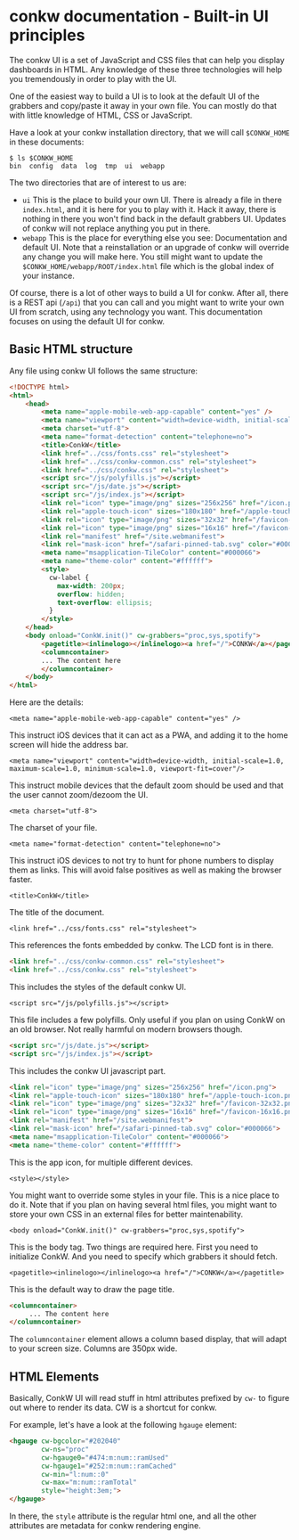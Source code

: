 # conkw documentation - Built-in UI principles

The conkw UI is a set of JavaScript and CSS files that can help you display dashboards in HTML. Any knowledge of these three technologies will help you tremendously in order to play with the UI.

One of the easiest way to build a UI is to look at the default UI of the grabbers and copy/paste it away in your own file. You can mostly do that with little knowledge of HTML, CSS or JavaScript.

Have a look at your conkw installation directory, that we will call `$CONKW_HOME` in these documents:

```shell
$ ls $CONKW_HOME
bin  config  data  log  tmp  ui  webapp
```

The two directories that are of interest to us are:

* `ui` This is the place to build your own UI. There is already a file in there `index.html`, and it is here for you to play with it. Hack it away, there is nothing in there you won't find back in the default grabbers UI. Updates of conkw will not replace anything you put in there.
* `webapp` This is the place for everything else you see: Documentation and default UI. Note that a reinstallation or an upgrade of conkw will override any change you will make here. You still might want to update the `$CONKW_HOME/webapp/ROOT/index.html` file which is the global index of your instance.

Of course, there is a lot of other ways to build a UI for conkw. After all, there is a REST api (`/api`) that you can call and you might want to write your own UI from scratch, using any technology you want. This documentation focuses on using the default UI for conkw.

## Basic HTML structure

Any file using conkw UI follows the same structure:

```html
<!DOCTYPE html>
<html>
    <head>
        <meta name="apple-mobile-web-app-capable" content="yes" />
        <meta name="viewport" content="width=device-width, initial-scale=1.0, maximum-scale=1.0, minimum-scale=1.0, viewport-fit=cover"/>
        <meta charset="utf-8">
        <meta name="format-detection" content="telephone=no">
        <title>ConkW</title>
        <link href="../css/fonts.css" rel="stylesheet">
        <link href="../css/conkw-common.css" rel="stylesheet">
        <link href="../css/conkw.css" rel="stylesheet">
        <script src="/js/polyfills.js"></script>
        <script src="/js/date.js"></script>
        <script src="/js/index.js"></script>
        <link rel="icon" type="image/png" sizes="256x256" href="/icon.png">
        <link rel="apple-touch-icon" sizes="180x180" href="/apple-touch-icon.png">
        <link rel="icon" type="image/png" sizes="32x32" href="/favicon-32x32.png">
        <link rel="icon" type="image/png" sizes="16x16" href="/favicon-16x16.png">
        <link rel="manifest" href="/site.webmanifest">
        <link rel="mask-icon" href="/safari-pinned-tab.svg" color="#000066">
        <meta name="msapplication-TileColor" content="#000066">
        <meta name="theme-color" content="#ffffff">
        <style>
          cw-label {
            max-width: 200px;
            overflow: hidden;
            text-overflow: ellipsis;
          }
        </style>
    </head>
    <body onload="ConkW.init()" cw-grabbers="proc,sys,spotify">
        <pagetitle><inlinelogo></inlinelogo><a href="/">CONKW</a></pagetitle>
        <columncontainer>
        ... The content here
        </columncontainer>
    </body>
</html>
```

Here are the details:

`<meta name="apple-mobile-web-app-capable" content="yes" />`

This instruct iOS devices that it can act as a PWA, and adding it to the home screen will hide the address bar.

`<meta name="viewport" content="width=device-width, initial-scale=1.0, maximum-scale=1.0, minimum-scale=1.0, viewport-fit=cover"/>`

This instruct mobile devices that the default zoom should be used and that the user cannot zoom/dezoom the UI.

`<meta charset="utf-8">`

The charset of your file.

`<meta name="format-detection" content="telephone=no">`

This instruct iOS devices to not try to hunt for phone numbers to display them as links. This will avoid false positives as well as making the browser faster.

`<title>ConkW</title>`

The title of the document.

`<link href="../css/fonts.css" rel="stylesheet">`

This references the fonts embedded by conkw. The LCD font is in there.

```html
<link href="../css/conkw-common.css" rel="stylesheet">
<link href="../css/conkw.css" rel="stylesheet">
```

This includes the styles of the default conkw UI.

`<script src="/js/polyfills.js"></script>`

This file includes a few polyfills. Only useful if you plan on using ConkW on an old browser. Not really harmful on modern browsers though.

```html
<script src="/js/date.js"></script>
<script src="/js/index.js"></script>
```

This includes the conkw UI javascript part.

```html
<link rel="icon" type="image/png" sizes="256x256" href="/icon.png">
<link rel="apple-touch-icon" sizes="180x180" href="/apple-touch-icon.png">
<link rel="icon" type="image/png" sizes="32x32" href="/favicon-32x32.png">
<link rel="icon" type="image/png" sizes="16x16" href="/favicon-16x16.png">
<link rel="manifest" href="/site.webmanifest">
<link rel="mask-icon" href="/safari-pinned-tab.svg" color="#000066">
<meta name="msapplication-TileColor" content="#000066">
<meta name="theme-color" content="#ffffff">
```

This is the app icon, for multiple different devices.

`<style></style>`

You might want to override some styles in your file. This is a nice place to do it. Note that if you plan on having several html files, you might want to store your own CSS in an external files for better maintenability.

`<body onload="ConkW.init()" cw-grabbers="proc,sys,spotify">`

This is the body tag. Two things are required here. First you need to initialize ConkW. And you need to specify which grabbers it should fetch.

`<pagetitle><inlinelogo></inlinelogo><a href="/">CONKW</a></pagetitle>`

This is the default way to draw the page title.

```html
<columncontainer>
     ... The content here
</columncontainer>
```

The `columncontainer` element allows a column based display, that will adapt to your screen size. Columns are 350px wide.

## HTML Elements

Basically, ConkW UI will read stuff in html attributes prefixed by `cw-` to figure out where to render its data. CW is a shortcut for conkw. 


For example, let's have a look at the following `hgauge` element:

```html
<hgauge cw-bgcolor="#202040" 
        cw-ns="proc" 
        cw-hgauge0="#474:m:num::ramUsed" 
        cw-hgauge1="#252:m:num::ramCached" 
        cw-min="l:num::0" 
        cw-max="m:num::ramTotal" 
        style="height:3em;">
</hgauge>
```

In there, the `style` attribute is the regular html one, and all the other attributes are metadata for conkw rendering engine.
